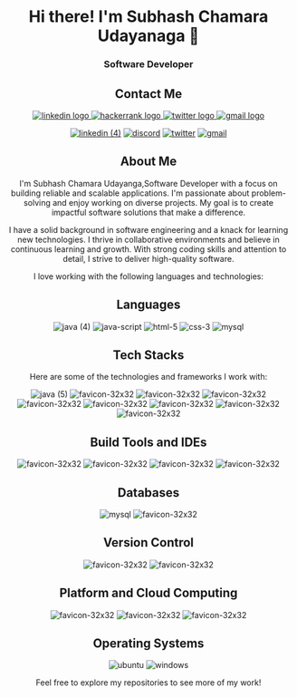 <div align="center">

# Hi there! I'm Subhash Chamara Udayanaga  👋

### Software Developer

## Contact Me


  <a href="www.linkedin.com/in/subhash-chamara-udayanga" target="_blank">
    <img src="https://github.com/SubhashChamara/SubhashChamara/assets/112160411/1215d109-f793-41c0-855a-88abec91f6d6" alt="linkedin logo"/>
  </a>
  
  <a href="https://discord.com/channels/Subhash#5290" target="_blank">
    <img src="https://github.com/SubhashChamara/SubhashChamara/assets/112160411/e66a8f6f-ed26-410f-b050-b24736bbf241" alt="hackerrank logo"  />
  </a>
  
  
  <a href="https://twitter.com/chamara_subhash?t=e7Qt_Z5c0eEg426tqdXxrQ&s=09" target="_blank">
   <img src="https://github.com/SubhashChamara/SubhashChamara/assets/112160411/e836faa2-1ce3-4f47-9388-8d26f4e43035" alt="twitter logo"/>
    </a>
    
  
  <a href="mailto:Udayanga.subash@gmail.com">
    <img src="https://github.com/SubhashChamara/SubhashChamara/assets/112160411/5f1d9978-69ed-4001-b4e3-ed3f11b9d99a" alt="gmail logo"  />
  </a>





[![linkedin (4)](https://github.com/SubhashChamara/SubhashChamara/assets/112160411/1215d109-f793-41c0-855a-88abec91f6d6)](www.linkedin.com/in/subhash-chamara-udayanga)
[![discord](https://github.com/SubhashChamara/SubhashChamara/assets/112160411/e66a8f6f-ed26-410f-b050-b24736bbf241)]([mailto:your-email@example.com](https://discord.com/channels/Subhash#5290))
[![twitter](https://github.com/SubhashChamara/SubhashChamara/assets/112160411/e836faa2-1ce3-4f47-9388-8d26f4e43035)]([https://twitter.com/your-twitter-handle](https://twitter.com/chamara_subhash?t=e7Qt_Z5c0eEg426tqdXxrQ&s=09))
[![gmail](https://github.com/SubhashChamara/SubhashChamara/assets/112160411/5f1d9978-69ed-4001-b4e3-ed3f11b9d99a)]( mailto:Udayanga.subash@gmail.com)

## About Me
I'm Subhash Chamara Udayanga,Software Developer with a focus on building reliable and scalable applications. I'm passionate about problem-solving and enjoy working on diverse projects. My goal is to create impactful software solutions that make a difference.

I have a solid background in software engineering and a knack for learning new technologies. I thrive in collaborative environments and believe in continuous learning and growth. With strong coding skills and attention to detail, I strive to deliver high-quality software.

I love working with the following languages and technologies:

## Languages

![java (4)](https://github.com/SubhashChamara/SubhashChamara/assets/112160411/31c6c483-96c7-489c-9be9-c2405ab6bda7)
![java-script](https://github.com/SubhashChamara/SubhashChamara/assets/112160411/6bd7f97c-7e74-4a6b-957f-b5306135abed)
![html-5](https://github.com/SubhashChamara/SubhashChamara/assets/112160411/4f91ab5e-7d68-44a9-b8c0-92bb5ceabfd0)
![css-3](https://github.com/SubhashChamara/SubhashChamara/assets/112160411/f2bd64cc-d47e-4758-b3f4-12b3799abf48)
![mysql](https://github.com/SubhashChamara/SubhashChamara/assets/112160411/41f49f5a-fec4-44e2-90ee-1f1319a68f7b)

## Tech Stacks

Here are some of the technologies and frameworks I work with:

![java (5)](https://github.com/SubhashChamara/SubhashChamara/assets/112160411/a607cfe2-aa84-47db-aca5-417467ce7058)
![favicon-32x32](https://github.com/SubhashChamara/SubhashChamara/assets/112160411/398a67b1-8d34-4edd-9c2c-8c1c116bb9c6)
![favicon-32x32](https://github.com/SubhashChamara/SubhashChamara/assets/112160411/b8b46f20-9f38-4223-a06b-873a17ecb9ff)
![favicon-32x32](https://github.com/SubhashChamara/SubhashChamara/assets/112160411/bb53c634-854a-46d0-81f7-62fa207da035)
![favicon-32x32](https://github.com/SubhashChamara/SubhashChamara/assets/112160411/f59339e2-aeac-495c-aefc-fe0cd45a6056)
![favicon-32x32](https://github.com/SubhashChamara/SubhashChamara/assets/112160411/77ee6d28-4f00-427a-864c-22dfc8ce4c11)
![favicon-32x32](https://github.com/SubhashChamara/SubhashChamara/assets/112160411/ec68c39c-b698-43dd-a7fe-7493634e6b06)
![favicon-32x32](https://github.com/SubhashChamara/SubhashChamara/assets/112160411/3464b167-465c-4dbb-8de8-4d35d64a6cff)
![favicon-32x32](https://github.com/SubhashChamara/SubhashChamara/assets/112160411/e25ce68d-cdcf-459c-a248-bec7f1e36865)


## Build Tools and IDEs

![favicon-32x32](https://github.com/SubhashChamara/SubhashChamara/assets/112160411/7199f668-1ee9-4db8-aa2b-72a91540760b)
![favicon-32x32](https://github.com/SubhashChamara/SubhashChamara/assets/112160411/188678f1-6a01-407a-83bd-f03a8675c7ad)
![favicon-32x32](https://github.com/SubhashChamara/SubhashChamara/assets/112160411/c040e43f-7bc1-40a3-b61d-ee4a356c82fd)
![favicon-32x32](https://github.com/SubhashChamara/SubhashChamara/assets/112160411/53f2dcad-9c10-46aa-a9be-c963e95f82ee)

## Databases

![mysql](https://github.com/SubhashChamara/SubhashChamara/assets/112160411/41f49f5a-fec4-44e2-90ee-1f1319a68f7b)
![favicon-32x32](https://github.com/SubhashChamara/SubhashChamara/assets/112160411/2a6e39bb-825d-4605-875d-05a7bc89da70)


## Version Control

![favicon-32x32](https://github.com/SubhashChamara/SubhashChamara/assets/112160411/91572a75-7914-42a1-b399-5b69b1495441)
![favicon-32x32](https://github.com/SubhashChamara/SubhashChamara/assets/112160411/924fdf42-503e-4b00-a7ae-b4b370f3fa7d)


## Platform and Cloud Computing

![favicon-32x32](https://github.com/SubhashChamara/SubhashChamara/assets/112160411/26fb4df3-865a-4f37-8bc8-668c1003f037)
![favicon-32x32](https://github.com/SubhashChamara/SubhashChamara/assets/112160411/b728abc7-aa67-458d-9149-e4de5eaa4c1f)
![favicon-32x32](https://github.com/SubhashChamara/SubhashChamara/assets/112160411/2194e2ea-3b38-43d3-a6f5-ffb466c34489)


## Operating Systems

![ubuntu](https://github.com/SubhashChamara/SubhashChamara/assets/112160411/0529aa4a-56cd-42a3-9d66-cdfb2c1528a4)
![windows](https://github.com/SubhashChamara/SubhashChamara/assets/112160411/d05b8900-ac48-460a-81b1-8c99c68a006b)



Feel free to explore my repositories to see more of my work!

</div>

